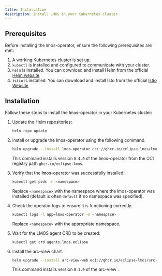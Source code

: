 ```yaml
---
title: Installation
description: Install LMOS in your Kubernetes cluster
---
```


## Prerequisites

Before installing the lmos-operator, ensure the following prerequisites are met:

1. A working Kubernetes cluster is set up.
2. `kubectl` is installed and configured to communicate with your cluster.
3. `helm` is installed. You can download and install Helm from the official [Helm website](https://helm.sh/docs/intro/install/).
4. `istio` is installed. You can download and install Isto from the official [Istio Website](https://istio.io/latest/docs/setup/getting-started/)

## Installation

Follow these steps to install the lmos-operator in your Kubernetes cluster:

1. Update the Helm repositories:

   ```bash
   helm repo update
   ```

2. Install or upgrade the lmos-operator using the following command:

   ```bash
   helm upgrade --install lmos-operator oci://ghcr.io/eclipse-lmos/lmos-operator-chart --version 0.4.0
   ```

   This command installs version `0.4.0` of the lmos-operator from the OCI registry path `ghcr.io/eclipse-lmos`.

3. Verify that the lmos-operator was successfully installed:

   ```bash
   kubectl get pods -n <namespace>
   ```

   Replace `<namespace>` with the namespace where the lmos-operator was installed (default is often `default` if no namespace was specified).

4. Check the operator logs to ensure it is functioning correctly:

   ```bash
   kubectl logs -l app=lmos-operator -n <namespace>
   ```

   Replace `<namespace>` with the appropriate namespace.

5. Wait for the LMOS agent CRD to be created:

   ```bash
   kubectl get crd agents.lmos.eclipse
   ```

6. Install the arc-view chart:

   ```bash
   helm upgrade --install arc-view-web oci://ghcr.io/eclipse-lmos/arc-view-web-chart --version 0.1.0
   ```

   This command installs version `0.1.0` of the arc-view`.

